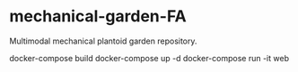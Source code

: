 # mechanical-garden-FA
Multimodal mechanical plantoid garden repository. 

docker-compose build
docker-compose up -d 
docker-compose run -it web